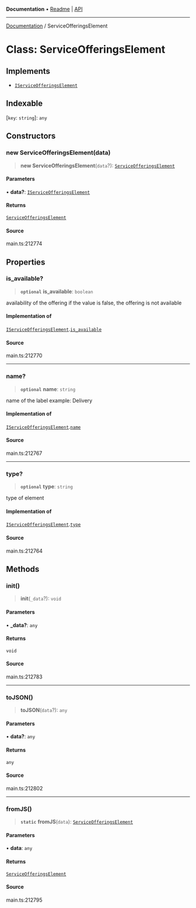 **Documentation** • [Readme](../README.md) \| [API](../globals.md)

***

[Documentation](../README.md) / ServiceOfferingsElement

# Class: ServiceOfferingsElement

## Implements

- [`IServiceOfferingsElement`](../interfaces/IServiceOfferingsElement.md)

## Indexable

 \[`key`: `string`\]: `any`

## Constructors

### new ServiceOfferingsElement(data)

> **new ServiceOfferingsElement**(`data`?): [`ServiceOfferingsElement`](ServiceOfferingsElement.md)

#### Parameters

• **data?**: [`IServiceOfferingsElement`](../interfaces/IServiceOfferingsElement.md)

#### Returns

[`ServiceOfferingsElement`](ServiceOfferingsElement.md)

#### Source

main.ts:212774

## Properties

### is\_available?

> **`optional`** **is\_available**: `boolean`

availability of the offering
if the value is false, the offering is not available

#### Implementation of

[`IServiceOfferingsElement`](../interfaces/IServiceOfferingsElement.md).[`is_available`](../interfaces/IServiceOfferingsElement.md#is_available)

#### Source

main.ts:212770

***

### name?

> **`optional`** **name**: `string`

name of the label
example: Delivery

#### Implementation of

[`IServiceOfferingsElement`](../interfaces/IServiceOfferingsElement.md).[`name`](../interfaces/IServiceOfferingsElement.md#name)

#### Source

main.ts:212767

***

### type?

> **`optional`** **type**: `string`

type of element

#### Implementation of

[`IServiceOfferingsElement`](../interfaces/IServiceOfferingsElement.md).[`type`](../interfaces/IServiceOfferingsElement.md#type)

#### Source

main.ts:212764

## Methods

### init()

> **init**(`_data`?): `void`

#### Parameters

• **\_data?**: `any`

#### Returns

`void`

#### Source

main.ts:212783

***

### toJSON()

> **toJSON**(`data`?): `any`

#### Parameters

• **data?**: `any`

#### Returns

`any`

#### Source

main.ts:212802

***

### fromJS()

> **`static`** **fromJS**(`data`): [`ServiceOfferingsElement`](ServiceOfferingsElement.md)

#### Parameters

• **data**: `any`

#### Returns

[`ServiceOfferingsElement`](ServiceOfferingsElement.md)

#### Source

main.ts:212795
